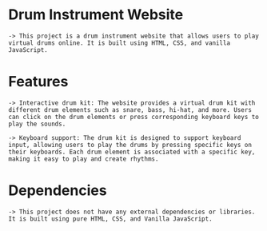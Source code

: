 # Drum Instrument Website
    
    -> This project is a drum instrument website that allows users to play virtual drums online. It is built using HTML, CSS, and vanilla JavaScript.

# Features

    -> Interactive drum kit: The website provides a virtual drum kit with different drum elements such as snare, bass, hi-hat, and more. Users can click on the drum elements or press corresponding keyboard keys to play the sounds.

    -> Keyboard support: The drum kit is designed to support keyboard input, allowing users to play the drums by pressing specific keys on their keyboards. Each drum element is associated with a specific key, making it easy to play and create rhythms.

# Dependencies
    
    -> This project does not have any external dependencies or libraries. It is built using pure HTML, CSS, and Vanilla JavaScript.